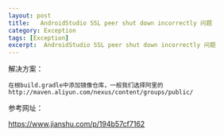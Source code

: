 ```yaml
---
layout: post
title:   AndroidStudio SSL peer shut down incorrectly 问题 
category: Exception
tags: [Exception]
excerpt:  AndroidStudio SSL peer shut down incorrectly 问题
---
```


解决方案：

	在根build.gradle中添加镜像仓库，一般我们选择阿里的 http://maven.aliyun.com/nexus/content/groups/public/


参考网址：


<https://www.jianshu.com/p/194b57cf7162>






